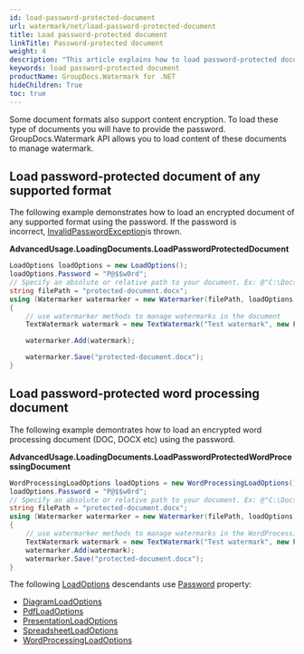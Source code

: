 ```yaml
---
id: load-password-protected-document
url: watermark/net/load-password-protected-document
title: Load password-protected document
linkTitle: Password-protected document
weight: 4
description: "This article explains how to load password-protected document while using GroupDocs. Watermarks API."
keywords: load password-protected document
productName: GroupDocs.Watermark for .NET
hideChildren: True
toc: true
---
```

Some document formats also support content encryption. To load these type of documents you will have to provide the password. GroupDocs.Watermark API allows you to load content of these documents to manage watermark.

## Load password-protected document of any supported format

The following example demonstrates how to load an encrypted document of any supported format using the password. If the password is incorrect, [InvalidPasswordException](https://reference.groupdocs.com/net/watermark/groupdocs.watermark.exceptions/invalidpasswordexception)is thrown.

**AdvancedUsage.LoadingDocuments.LoadPasswordProtectedDocument**

```csharp
LoadOptions loadOptions = new LoadOptions();
loadOptions.Password = "P@$$w0rd";
// Specify an absolute or relative path to your document. Ex: @"C:\Docs\protected-document.docx"
string filePath = "protected-document.docx";
using (Watermarker watermarker = new Watermarker(filePath, loadOptions))
{
    // use watermarker methods to manage watermarks in the document
    TextWatermark watermark = new TextWatermark("Test watermark", new Font("Arial", 12));

    watermarker.Add(watermark);

    watermarker.Save("protected-document.docx");
}
```

## Load password-protected word processing document

The following example demontrates how to load an encrypted word processing document (DOC, DOCX etc) using the password.

**AdvancedUsage.LoadingDocuments.LoadPasswordProtectedWordProcessingDocument**

```csharp
WordProcessingLoadOptions loadOptions = new WordProcessingLoadOptions();
loadOptions.Password = "P@$$w0rd";
// Specify an absolute or relative path to your document. Ex: @"C:\Docs\protected-document.docx"
string filePath = "protected-document.docx";
using (Watermarker watermarker = new Watermarker(filePath, loadOptions))
{
    // use watermarker methods to manage watermarks in the WordProcessing document
    TextWatermark watermark = new TextWatermark("Test watermark", new Font("Arial", 12));
    watermarker.Add(watermark);
    watermarker.Save("protected-document.docx");
}

```

The following [LoadOptions](https://reference.groupdocs.com/net/watermark/groupdocs.watermark.options/loadoptions) descendants use [Password](https://reference.groupdocs.com/net/watermark/groupdocs.watermark.options/loadoptions/properties/password) property:

* [DiagramLoadOptions](https://reference.groupdocs.com/net/watermark/groupdocs.watermark.options.diagram/diagramloadoptions)
* [PdfLoadOptions](https://reference.groupdocs.com/net/watermark/groupdocs.watermark.options.pdf/pdfloadoptions)
* [PresentationLoadOptions](https://reference.groupdocs.com/net/watermark/groupdocs.watermark.options.presentation/presentationloadoptions)
* [SpreadsheetLoadOptions](https://reference.groupdocs.com/net/watermark/groupdocs.watermark.options.spreadsheet/spreadsheetloadoptions)
* [WordProcessingLoadOptions](https://reference.groupdocs.com/net/watermark/groupdocs.watermark.options.wordprocessing/wordprocessingloadoptions)
